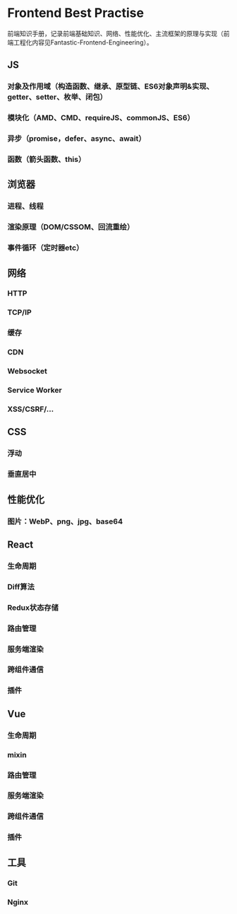 # Frontend Best Practise
前端知识手册，记录前端基础知识、网络、性能优化、主流框架的原理与实现（前端工程化内容见Fantastic-Frontend-Engineering）。
## JS
### 对象及作用域（构造函数、继承、原型链、ES6对象声明&实现、getter、setter、枚举、闭包）
### 模块化（AMD、CMD、requireJS、commonJS、ES6）
### 异步（promise，defer、async、await）
### 函数（箭头函数、this）

## 浏览器
### 进程、线程
### 渲染原理（DOM/CSSOM、回流重绘）
### 事件循环（定时器etc）

## 网络
### HTTP
### TCP/IP
### 缓存
### CDN
### Websocket
### Service Worker
### XSS/CSRF/...

## CSS
### 浮动
### 垂直居中

## 性能优化
### 图片：WebP、png、jpg、base64

## React
### 生命周期
### Diff算法
### Redux状态存储
### 路由管理
### 服务端渲染
### 跨组件通信
### 插件

## Vue
### 生命周期
### mixin
### 路由管理
### 服务端渲染
### 跨组件通信
### 插件

## 工具
### Git
### Nginx
